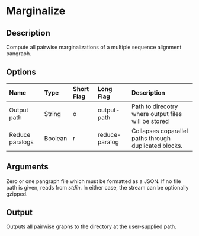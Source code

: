 # Marginalize

## Description
Compute all pairwise marginalizations of a multiple sequence alignment pangraph.

## Options
Name | Type | Short Flag | Long Flag | Description
:-------------- | :------- | :------ | :------- | :-------------------------
Output path | String | o | output-path | Path to direcotry where output files will be stored
Reduce paralogs | Boolean | r | reduce-paralog | Collapses coparallel paths through duplicated blocks.

## Arguments
Zero or one pangraph file which must be formatted as a JSON.
If no file path is given, reads from _stdin_.
In either case, the stream can be optionally gzipped.

## Output
Outputs all pairwise graphs to the directory at the user-supplied path.
